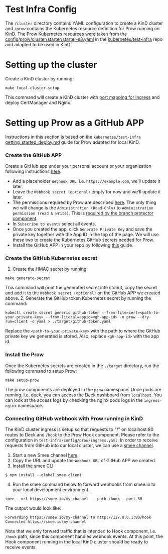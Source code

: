 # Test Infra Config
The `/cluster` directory contains YAML configuration to create a KinD cluster and `/prow` contains the Kubernetes resource definition for Prow running on KinD.
The Prow Kubernetes resources were taken from the [config/prow/cluster/starter/starter-s3.yaml][07] in the [kubernetes/test-infra][08] repo and adapted to be used in KinD.

# Setting up the cluster
Create a KinD cluster by running:
```shell
make local-cluster-setup
```
This command will create a KinD cluster with [port mapping for ingress][00] and deploy CertManager and Nginx.

# Setting up Prow as a GitHub APP
Instructions in this section is based on the `kubernetes/test-infra` [getting_started_deploy.md][02] guide for Prow adapted for local KinD.

### Create the GitHub APP
Create a GitHub app under your personal account or your organization following instructions [here][01].

* Add a placeholder `Webhook URL`, i.e. `https://example.com`, we'll update it later.
* Leave the `Webhook secret (optional)` empty for now and we'll update it later.
* The permissions required by Prow are described [here][05].
The only thing we will change is the `Administration (Read-Only)` to `Administration permission (read & write)`. This is [required by the branch protector
component][04].
* In `Subscribe to events` select all events.
* Once you created the app, click `Generate Private Key` and save the private key together with the App ID in the top of the page.
We will use these two to create the Kubernetes GitHub secrets needed for Prow.
* Install the GitHub APP in your repo by following [this][06] guide.

### Create the GitHub Kubernetes secret
1. Create the HMAC secret by running:
```shell
make generate-secret
```
This command will print the generated secret into stdout, copy the secret and add it to the `Webhook secret (optional)` on the GitHub APP we created above.
2. Generate the GitHub token Kubernetes secret by running the command:
```shell
kubectl create secret generic github-token --from-file=cert=<path-to-your-private-key> --from-literal=appid=<gh-app-id> -n prow --dry-run=client -o yaml > ./target/github-token.yaml
```
Replace the `<path-to-your-private-key>` with the path to where the GitHub private key we generated is stored. Also, replace `<gh-app-id>` with the app id.

### Install the Prow
Once the Kubernetes secrets are created in the `./target` directory, run the following command to setup Prow:
```shell
make setup-prow
```
The prow components are deployed in the `prow` namespace. Once pods are running, i.e. deck, you can access the Deck dashboard from `localhost`.
You can look at the access logs by checking the nginx pods logs in the `ingress-nginx` namespace.

### Connecting GitHub webhook with Prow running in KinD
The KinD cluster ingress is setup so that requests to "/" on localhost:80 routes to Deck and `/hook` to the Prow Hook component.
Please refer to the configuration in `test-infra/config/prow/ingress.yaml`.
In order to receive requests from GitHub into our local cluster, we can use a [smee channel](https://smee.io/).

1. Start a new Smee channel [here](https://smee.io/).
2. Copy the URL and update the `Webhook URL` of GitHub APP we created.
3. Install the smee CLI:
```shell
$ npm install --global smee-client
```
4. Run the smee command below to forward webhooks from smee.io to your local development environment.
```shell
smee --url https://smee.io/my-channel  --path /hook --port 80
```
The output would look like:
```shell
Forwarding https://smee.io/my-channel to http://127.0.0.1:80/hook
Connected https://smee.io/my-channel
```
Note that we only forward traffic that is intended to Hook component, i.e. `/hook` path, since this component handles webhook events.
At this point, the Hook component running in the local KinD cluster should be ready to receive events.


[00]: https://kind.sigs.k8s.io/docs/user/ingress/#ingress-nginx
[01]: https://docs.github.com/en/developers/apps/building-github-apps/creating-a-github-app
[02]: https://github.com/kubernetes/test-infra/blob/master/prow/getting_started_deploy.md
[04]: https://docs.github.com/en/rest/branches/branch-protection#update-branch-protection
[05]: https://github.com/kubernetes/test-infra/blob/master/prow/getting_started_deploy.md#github-app
[06]: https://github.com/kubernetes/test-infra/blob/master/prow/getting_started_deploy.md#install-prow-for-a-github-organization-or-repo
[07]: https://github.com/kubernetes/test-infra/blob/master/config/prow/cluster/starter/starter-s3.yaml
[08]: https://github.com/kubernetes/test-infra/
